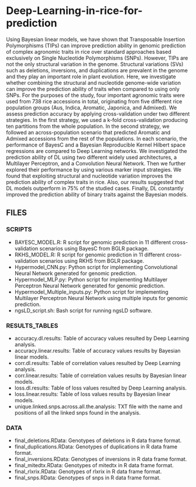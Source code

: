 # Deep-Learning-in-rice-for-prediction

Using Bayesian linear models, we have shown that Transposable Insertion Polymorphisms (TIPs) can improve prediction ability in genomic prediction of complex agronomic traits in rice over standard approaches based exclusively on Single Nucleotide Polymorphisms (SNPs). However, TIPs are not the only structural variation in the genome. Structural variations (SVs) such as deletions, inversions, and duplications are prevalent in the genome and they play an important role in plant evolution. Here, we investigate whether combining the structural and nucleotide genome-wide variation can improve the prediction ability of traits when compared to using only SNPs. For the purposes of the study, four important agronomic traits were used from 738 rice accessions in total, originating from five different rice population groups (Aus, Indica, Aromatic, Japonica, and Admixed). We assess prediction accuracy by applying cross-validation under two different strategies. In the first strategy, we used a k-fold cross-validation producing ten partitions from the whole population. In the second strategy, we followed an across-population scenario that predicted Aromatic and Admixed accessions from the rest of the populations. In each scenario, the performance of BayesC and a Bayesian Reproducible Kernel Hilbert space regressions are compared to Deep Learning networks. We investigated the prediction ability of DL using two different widely used architectures, a Multilayer Perceptron, and a Convolution Neural Network. Then we further explored their performance by using various marker input strategies. We found that exploiting structural and nucleotide variation improves the prediction ability of complex traits in rice. Also, our results suggested that DL models outperform in 75% of the studied cases. Finally, DL constantly improved the prediction ability of binary traits against the Bayesian models.


## FILES
### SCRIPTS
* BAYESC_MODEL.R: R script for genomic prediction in 11 different cross-validation scenarios using BayesC from BGLR package.
* RKHS_MODEL.R: R script for genomic prediction in 11 different cross-validation scenarios using RKHS from BGLR package.
* Hypermodel_CNN.py: Python script for implementing Convolutional Neural Network generated for genomic prediction.
* Hypermodel_MLP.py: Python script for implementing Multilayer Perceptron Neural Network generated for genomic prediction.
* Hypermodel_Multiple_inputs.py: Python script for implementing Multilayer Perceptron Neural Network using multiple inputs for genomic prediction.
* ngsLD_script.sh: Bash script for running ngsLD software.

### RESULTS_TABLES
* accuracy.dl.results: Table of accuracy values resulted by Deep Learning analysis.
* accuracy.linear.results: Table of accuracy values results by Bayesian linear models.
* corr.dl.results: Table of correlation values resulted by Deep Learning analysis.
* corr.linear.results: Table of correlation values results by Bayesian linear models.
* loss.dl.results: Table of loss values resulted by Deep Learning analysis.
* loss.linear.results: Table of loss values results by Bayesian linear models.
* unique.linked.snps.across.all.the.analysis: TXT file with the name and positions of all the linked snps found in the analysis.

### DATA
* final_deletions.RData: Genotypes of deletions in R data frame format.
* final_duplications.RData: Genotypes of duplications in R data frame format.
* final_inversions.RData: Genotypes of inversions in R data frame format.
* final_mitedtx.RData: Genotypes of mitedtx in R data frame format.
* final_rlxrix.RData: Genotypes of rlxrix in R data frame format.
* final_snps.RData: Genotypes of snps in R data frame format.
